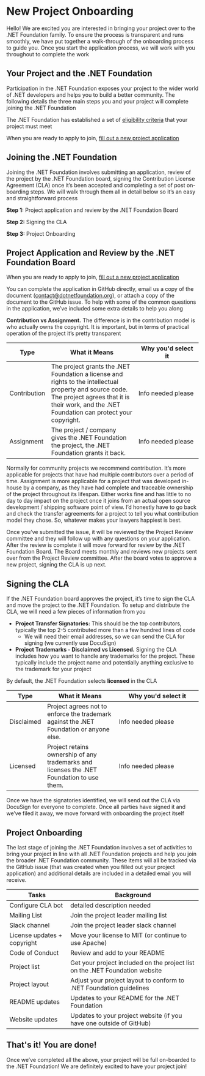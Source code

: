 # New Project Onboarding
Hello!  We are excited you are interested in bringing your project over to the .NET Foundation family.  To ensure the process is transparent and runs smoothly, we have put together a walk-through of the onboarding process to guide you.  Once you start the application process, we will work with you throughout to complete the work
## Your Project and the .NET Foundation
Participation in the .NET Foundation exposes your project to the wider world of .NET developers and helps you to build a better community.  The following details the three main steps you and your project will complete joining the .NET Foundation

The .NET Foundation has established a set of [eligibility criteria](https://github.com/dotnet-foundation/projects#eligibility-criteria) that your project must meet

When you are ready to apply to join, [fill out a new project application](https://github.com/dotnet-foundation/projects/issues/new?assignees=&labels=project+application&template=application.md&title=)

## Joining the .NET Foundation
Joining the .NET Foundation involves submitting an application, review of the project by the .NET Foundation board, signing the Contribution License Agreement (CLA) once it’s been accepted and completing a set of post on-boarding steps.  We will walk through them all in detail below so it’s an easy and straightforward process

**Step 1:** Project application and review by the .NET Foundation Board

**Step 2:** Signing the CLA

**Step 3:** Project Onboarding

## Project Application and Review by the .NET Foundation Board

When you are ready to apply to join, [fill out a new project application](https://github.com/dotnet-foundation/projects/issues/new?assignees=&labels=project+application&template=application.md&title=)

You can complete the application in GitHub directly, email us a copy of the document (contact@dotnetfoundation.org), or attach a copy of the document to the GitHub issue.  To help with some of the common questions in the application, we’ve included some extra details to help you along

**Contribution vs Assignment.**  The difference is in the contribution model is who actually owns the copyright. It is important, but in terms of practical operation of the project it’s pretty transparent

|Type|What it Means|Why you'd select it <img width=900/>|
-----|-------------|-------------------
|Contribution|The project grants the .NET Foundation a license and rights to the intellectual property and source code. The project agrees that it is their work, and the .NET Foundation can protect your copyright.|Info needed please|
|Assignment|The project / company gives the .NET Foundation the project, the .NET Foundation grants it back.|Info needed please|

Normally for community projects we recommend contribution. It’s more applicable for projects that have had multiple contributors over a period of time. Assignment is more applicable for a project that was developed in-house by a company, as they have had complete and traceable ownership of the project throughout its lifespan. Either works fine and has little to no day to day impact on the project once it joins from an actual open source development / shipping software point of view. I’d honestly have to go back and check the transfer agreements for a project to tell you what contribution model they chose. So, whatever makes your lawyers happiest is best.

Once you’ve submitted the issue, it will be reviewed by the Project Review committee and they will follow up with any questions on your application.  After the review is complete it will move forward for review by the .NET Foundation Board.  The Board meets monthly and reviews new projects sent over from the Project Review committee.  After the board votes to approve a new project, signing the CLA is up next. 


## Signing the CLA
If the .NET Foundation board approves the project, it’s time to sign the CLA and move the project to the .NET Foundation.  To setup and distribute the CLA, we will need a few pieces of information from you

* **Project Transfer Signatories:** This should be the top contributors, typically the top 2-5 contributed more than a few hundred lines of code
  * We will need their email addresses, so we can send the CLA for signing (we currently use DocuSign)
* **Project Trademarks - Disclaimed vs Licensed.** Signing the CLA includes how you want to handle any trademarks for the project.  These typically include the project name and potentially anything exclusive to the trademark for your project

By default, the .NET Foundation selects **licensed** in the CLA

|Type|What it Means|Why you'd select it <img width=900/>|
-----|-------------|-------------------
|Disclaimed|Project agrees not to enforce the trademark against the .NET Foundation or anyone else.|Info needed please|
|Licensed|Project retains ownership of any trademarks and licenses the .NET Foundation to use them.|Info needed please|

Once we have the signatories identified, we will send out the CLA via DocuSign for everyone to complete.  Once all parties have signed it and we’ve filed it away, we move forward with onboarding the project itself

## Project Onboarding
The last stage of joining the .NET Foundation involves a set of activities to bring your project in line with all .NET Foundation projects and help you join the broader .NET Foundation community.  These items will all be tracked via the GitHub issue (that was created when you filled out your project application) and additional details are included in a detailed email you will receive.  

|Tasks|Background|
|-----|----------|
|Configure CLA bot| detailed description needed|
|Mailing List|Join the project leader mailing list|
|Slack channel|Join the project leader slack channel|
|License updates + copyright|Move your license to MIT (or continue to use Apache)|
|Code of Conduct|Review and add to your README|
|Project list|Get your project included on the project list on the .NET Foundation website|
|Project layout|Adjust your project layout to conform to .NET Foundation guidelines|
|README updates|Updates to your README for the .NET Foundation|
|Website updates|Updates to your project website (if you have one outside of GitHub)|

## That's it!  You are done!
Once we’ve completed all the above, your project will be full on-boarded to the .NET Foundation!  We are definitely excited to have your project join!
